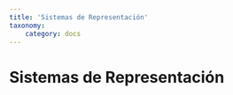 ```yaml
---
title: 'Sistemas de Representación'
taxonomy:
    category: docs
---
```


# Sistemas de Representación

